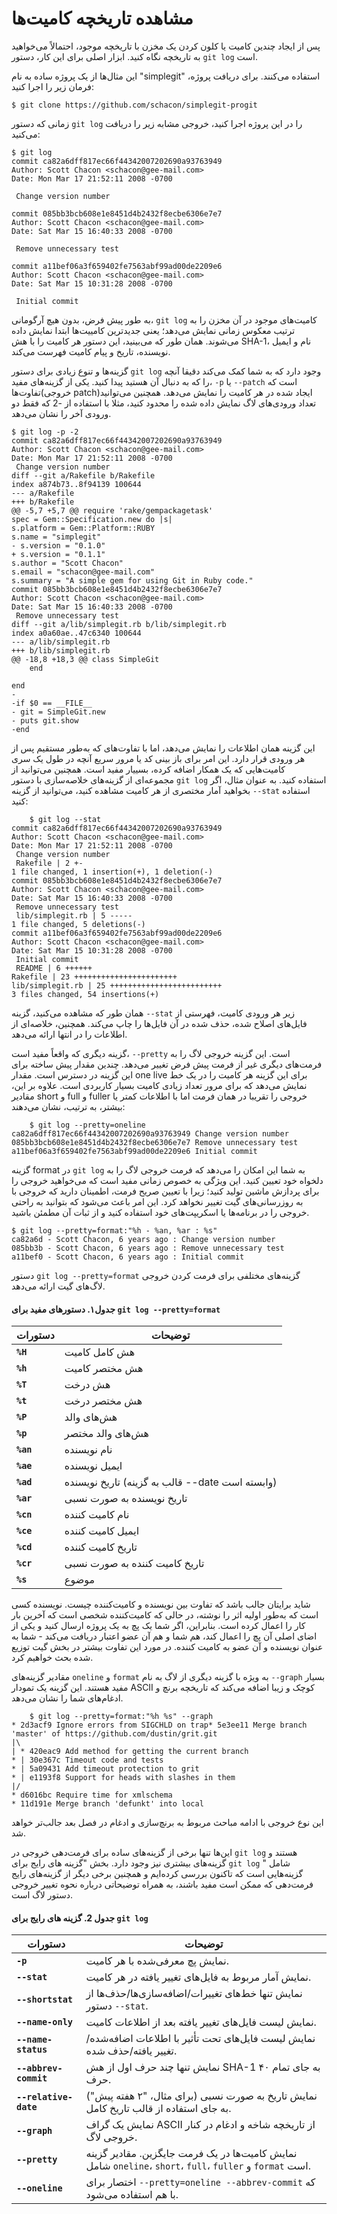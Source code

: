 # مشاهده تاریخچه کامیت‌ها
پس از ایجاد چندین کامیت یا کلون کردن یک مخزن با تاریخچه موجود، احتمالاً می‌خواهید به تاریخچه نگاه کنید. ابزار اصلی برای این کار، دستور ``` git log ``` است.

این مثال‌ها از یک پروژه ساده به نام "simplegit" استفاده می‌کنند. برای دریافت پروژه، فرمان زیر را اجرا کنید:
```
$ git clone https://github.com/schacon/simplegit-progit
```
زمانی که دستور ``` git log ``` را در این پروژه اجرا کنید، خروجی مشابه زیر را دریافت می‌کنید:
```
$ git log
commit ca82a6dff817ec66f44342007202690a93763949
Author: Scott Chacon <schacon@gee-mail.com>
Date: Mon Mar 17 21:52:11 2008 -0700

 Change version number

commit 085bb3bcb608e1e8451d4b2432f8ecbe6306e7e7
Author: Scott Chacon <schacon@gee-mail.com>
Date: Sat Mar 15 16:40:33 2008 -0700

 Remove unnecessary test

commit a11bef06a3f659402fe7563abf99ad00de2209e6
Author: Scott Chacon <schacon@gee-mail.com>
Date: Sat Mar 15 10:31:28 2008 -0700

 Initial commit
```
به طور پیش فرض، بدون هیچ آرگومانی، ``` git log ``` کامیت‌های موجود در آن مخزن را به ترتیب معکوس زمانی نمایش می‌دهد؛ یعنی جدیدترین کامییت‌ها ابتدا نمایش داده می‌شوند. همان طور که می‌بینید، این دستور هر کامیت را با هش SHA-1، نام و ایمیل نویسنده، تاریخ و پیام کامیت فهرست می‌کند.

گزینه‌ها و تنوع زیادی برای دستور ``` git log ``` وجود دارد که به شما کمک می‌کند دقیقا آنچه را که به دنبال آن هستید پیدا کنید. یکی از گزینه‌های مفید، ``` -p ``` یا ``` --patch ``` است که تفاوت‌ها(خروجی patch)ایجاد شده در هر کامیت را نمایش می‌دهد. همچنین می‌توانید تعداد ورودی‌های لاگ نمایش داده شده را محدود کنید، مثلا با استفاده از -2 که فقط دو ورودی آخر را نشان می‌دهد.
```
$ git log -p -2
commit ca82a6dff817ec66f44342007202690a93763949
Author: Scott Chacon <schacon@gee-mail.com>
Date: Mon Mar 17 21:52:11 2008 -0700
 Change version number
diff --git a/Rakefile b/Rakefile
index a874b73..8f94139 100644
--- a/Rakefile
+++ b/Rakefile
@@ -5,7 +5,7 @@ require 'rake/gempackagetask'
spec = Gem::Specification.new do |s|
s.platform = Gem::Platform::RUBY
s.name = "simplegit"
- s.version = "0.1.0"
+ s.version = "0.1.1"
s.author = "Scott Chacon"
s.email = "schacon@gee-mail.com"
s.summary = "A simple gem for using Git in Ruby code."
commit 085bb3bcb608e1e8451d4b2432f8ecbe6306e7e7
Author: Scott Chacon <schacon@gee-mail.com>
Date: Sat Mar 15 16:40:33 2008 -0700
 Remove unnecessary test
diff --git a/lib/simplegit.rb b/lib/simplegit.rb
index a0a60ae..47c6340 100644
--- a/lib/simplegit.rb
+++ b/lib/simplegit.rb
@@ -18,8 +18,3 @@ class SimpleGit
    end

end
-
-if $0 == __FILE__
- git = SimpleGit.new
- puts git.show
-end
```
این گزینه همان اطلاعات را نمایش می‌دهد، اما با تفاوت‌های که به‌طور مستقیم پس از هر ورودی قرار دارد. این امر برای باز بینی کد یا مرور سریع آنچه در طول یک سری کامیت‌هایی که یک همکار اضافه کرده، بسییار مفید است. همچنین می‌توانید از مجموعه‌ای از گزینه‌های خلاصه‌سازی با دستور ``` git log ``` استفاده کنید. به عنوان مثال، اگر بخواهید آمار مختصری از هر کامیت مشاهده کنید، می‌توانید از گزینه ``` --stat ``` استفاده کنید:
```
    $ git log --stat
commit ca82a6dff817ec66f44342007202690a93763949
Author: Scott Chacon <schacon@gee-mail.com>
Date: Mon Mar 17 21:52:11 2008 -0700
 Change version number
 Rakefile | 2 +-
1 file changed, 1 insertion(+), 1 deletion(-)
commit 085bb3bcb608e1e8451d4b2432f8ecbe6306e7e7
Author: Scott Chacon <schacon@gee-mail.com>
Date: Sat Mar 15 16:40:33 2008 -0700
 Remove unnecessary test
 lib/simplegit.rb | 5 -----
1 file changed, 5 deletions(-)
commit a11bef06a3f659402fe7563abf99ad00de2209e6
Author: Scott Chacon <schacon@gee-mail.com>
Date: Sat Mar 15 10:31:28 2008 -0700
 Initial commit
 README | 6 ++++++
Rakefile | 23 +++++++++++++++++++++++
lib/simplegit.rb | 25 +++++++++++++++++++++++++
3 files changed, 54 insertions(+)
```
همان طور که مشاهده می‌کنید، گزینه ``` --stat ``` زیر هر ورودی کامیت، فهرستی از فایل‌های اصلاح شده، حذف شده در آن فایل‌ها را چاپ می‌کند. همچنین، خلاصه‌ای از اطلاعات را در انتها ارائه می‌دهد.

گزینه دیگری که واقعاً مفید است، ``` --pretty ``` است. این گزینه خروجی لاگ را به فرمت‌های دیگری غیر از فرمت پیش فرض تغییر می‌دهد. چندین مقدار پیش ساخته برای این گزینه در دسترس است. مقدار one live برای این گزینه هر کامیت را در یک خط نمایش می‌دهد که برای مرور تعداد زیادی کامیت بسیار کاربردی است. علاوه بر این، مقادیر short و full و fuller خروجی را تقریبا در همان فرمت اما با اطلاعات کمتر یا بیشتر، به ترتیب، نشان می‌دهند:
```
    $ git log --pretty=oneline
ca82a6dff817ec66f44342007202690a93763949 Change version number
085bb3bcb608e1e8451d4b2432f8ecbe6306e7e7 Remove unnecessary test
a11bef06a3f659402fe7563abf99ad00de2209e6 Initial commit
```
گزینه format در ``` git log ```  به شما این امکان را می‌دهد که فرمت خروجی لاگ را به دلخواه خود تعیین کنید. این ویژگی به خصوص زمانی مفید است که می‌خواهید خروجی را برای پردازش ماشین تولید کنید؛ زیرا با تعیین صریح فرمت، اطمینان دارید که خروجی با به روزرسانی‌های گیت تغییر نخواهد کرد. این امر باعث می‌شود که بتوانید به راحتی خروجی را در برنامه‌ها یا اسکریپت‌های خود استفاده کنید و از ثبات آن مطمئن باشید.
```
$ git log --pretty=format:"%h - %an, %ar : %s"
ca82a6d - Scott Chacon, 6 years ago : Change version number
085bb3b - Scott Chacon, 6 years ago : Remove unnecessary test
a11bef0 - Scott Chacon, 6 years ago : Initial commit
```
دستور ``` git log --pretty=format ``` گزینه‌های مختلفی برای فرمت کردن خروجی لاگ‌های گیت ارائه می‌دهد.

#### جدول۱. دستور‌های مفید برای ``` git log --pretty=format ```

| دستورات | توضیحات                                      |
|-----------|--------------------------------------------------|
| **`%H`**  | هش کامل کامیت                                     |
| **`%h`**  | هش مختصر کامیت                                    |
| **`%T`**  | هش درخت                                         |
| **`%t`**  | هش مختصر درخت                                    |
| **`%P`**  | هش‌های والد                                      |
| **`%p`**  | هش‌های والد مختصر                               |
| **`%an`** | نام نویسنده                                      |
| **`%ae`** | ایمیل نویسنده                                   |
| **`%ad`** | تاریخ نویسنده (قالب به گزینه --date وابسته است) |
| **`%ar`** | تاریخ نویسنده به صورت نسبی                      |
| **`%cn`** | نام کامیت کننده                                      |
| **`%ce`** | ایمیل کامیت کننده                                    |
| **`%cd`** | تاریخ کامیت کننده                                    |
| **`%cr`** | تاریخ کامیت کننده به صورت نسبی                       |
| **`%s`**  | موضوع                                          |


شاید برایتان جالب باشد که تفاوت بین نویسنده و کامیت‌کننده چیست. نویسنده کسی است که به‌طور اولیه اثر را نوشته، در حالی که کامیت‌کننده شخصی است که آخرین بار کار را اعمال کرده است. بنابراین، اگر شما یک پچ به یک پروژه ارسال کنید و یکی از اضای اصلی آن پچ را اعمال کند، هم شما و هم آن عضو اعتبار دریافت می‌کند - شما به عنوان نویسنده و آن عضو به کامیت کننده. در مورد این تفاوت بیشتر در بخش گیت توزیع شده بحث خواهیم کرد.

مقادیر گزینه‌های ``` oneline ``` و ``` format ``` به ویژه با گزینه دیگری از لاگ به نام ``` --graph ``` بسیار مفید هستند. این گزینه یک تمودار ASCII کوچک و زیبا اضافه می‌کند که تاریخچه برنچ و ادغام‌های شما را نشان می‌دهد.
```
    $ git log --pretty=format:"%h %s" --graph
* 2d3acf9 Ignore errors from SIGCHLD on trap* 5e3ee11 Merge branch 'master' of https://github.com/dustin/grit.git
|\
| * 420eac9 Add method for getting the current branch
* | 30e367c Timeout code and tests
* | 5a09431 Add timeout protection to grit
* | e1193f8 Support for heads with slashes in them
|/
* d6016bc Require time for xmlschema
* 11d191e Merge branch 'defunkt' into local
```
این نوع خروجی با ادامه مباحث مربوط به برنچ‌سازی و ادغام در فصل بعد جالب‌تر خواهد شد.

این‌ها تنها برخی از گزینه‌های ساده برای فرمت‌دهی خروجی در ``` git log ``` هستند و گزینه‌های بیشتری نیز وجود دارد. بخش "گزینه های رایج برای ``` git log ``` " شامل گزینه‌هایی است که تاکنون بررسی کرده‌ایم و همچنین برخی دیگر از گزینه‌های رایج فرمت‌دهی که ممکن است مفید باشند، به همراه توضیحاتی درباره نحوه تغییر خروجی دستور لاگ است.

#### جدول 2. گزینه های رایج برای ``` git log ```


| **دستورات**          | توضیحات                                                                              |
|---------------------|----------------------------------------------------------------------------------------|
| **`-p`**            | نمایش پچ معرفی‌شده با هر کامیت.                                                       |
| **`--stat`**        | نمایش آمار مربوط به فایل‌های تغییر یافته در هر کامیت.                                |
| **`--shortstat`**   | نمایش تنها خط‌های تغییرات/اضافه‌سازی‌ها/حذف‌ها از دستور `--stat`.                 |
| **`--name-only`**   | نمایش لیست فایل‌های تغییر یافته بعد از اطلاعات کامیت.                                |
| **`--name-status`** | نمایش لیست فایل‌های تحت تأثیر با اطلاعات اضافه‌شده/تغییر یافته/حذف شده.           |
| **`--abbrev-commit`** | نمایش تنها چند حرف اول از هش SHA-1 به جای تمام ۴۰ حرف.                         |
| **`--relative-date`** | نمایش تاریخ به صورت نسبی (برای مثال، "۲ هفته پیش") به جای استفاده از قالب تاریخ کامل. |
| **`--graph`**       | نمایش یک گراف ASCII از تاریخچه شاخه و ادغام در کنار خروجی لاگ.                     |
| **`--pretty`**      | نمایش کامیت‌ها در یک فرمت جایگزین. مقادیر گزینه شامل `oneline`، `short`، `full`، `fuller` و `format` است. |
| **`--oneline`**     | اختصار برای `--pretty=oneline --abbrev-commit` که با هم استفاده می‌شود.         |
